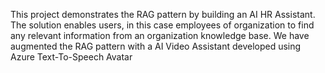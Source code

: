 This project demonstrates the RAG pattern by building an AI HR Assistant. The solution enables users, in this case employees of organization to find any relevant information from an organization knowledge base. We have augmented the RAG pattern with a AI Video Assistant developed using Azure Text-To-Speech Avatar
